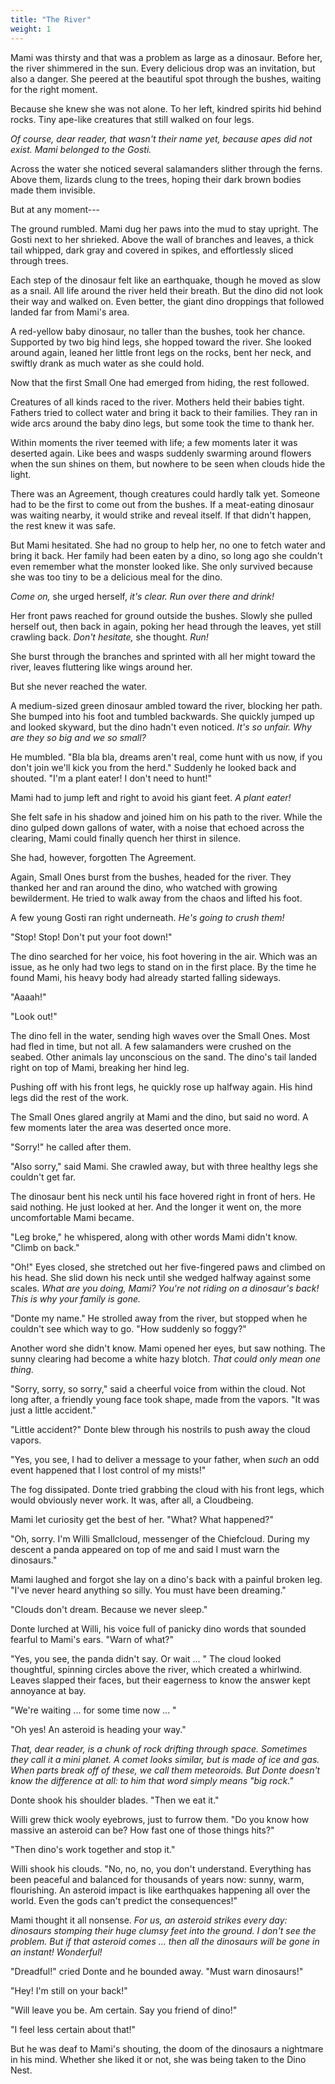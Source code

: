 ```yaml
---
title: "The River"
weight: 1
---
```


Mami was thirsty and that was a problem as large as a dinosaur. Before her, the river shimmered in the sun. Every delicious drop was an invitation, but also a danger. She peered at the beautiful spot through the bushes, waiting for the right moment.

Because she knew she was not alone. To her left, kindred spirits hid behind rocks. Tiny ape-like creatures that still walked on four legs. 

_Of course, dear reader, that wasn't their name yet, because apes did not exist. Mami belonged to the Gosti._

Across the water she noticed several salamanders slither through the ferns. Above them, lizards clung to the trees, hoping their dark brown bodies made them invisible.

But at any moment---

The ground rumbled. Mami dug her paws into the mud to stay upright. The Gosti next to her shrieked. Above the wall of branches and leaves, a thick tail whipped, dark gray and covered in spikes, and effortlessly sliced through trees.

Each step of the dinosaur felt like an earthquake, though he moved as slow as a snail. All life around the river held their breath. But the dino did not look their way and walked on. Even better, the giant dino droppings that followed landed far from Mami's area.

A red-yellow baby dinosaur, no taller than the bushes, took her chance. Supported by two big hind legs, she hopped toward the river. She looked around again, leaned her little front legs on the rocks, bent her neck, and swiftly drank as much water as she could hold.

Now that the first Small One had emerged from hiding, the rest followed. 

Creatures of all kinds raced to the river. Mothers held their babies tight. Fathers tried to collect water and bring it back to their families. They ran in wide arcs around the baby dino legs, but some took the time to thank her.

Within moments the river teemed with life; a few moments later it was deserted again. Like bees and wasps suddenly swarming around flowers when the sun shines on them, but nowhere to be seen when clouds hide the light.

There was an Agreement, though creatures could hardly talk yet. Someone had to be the first to come out from the bushes. If a meat-eating dinosaur was waiting nearby, it would strike and reveal itself. If that didn't happen, the rest knew it was safe.

But Mami hesitated. She had no group to help her, no one to fetch water and bring it back. Her family had been eaten by a dino, so long ago she couldn't even remember what the monster looked like. She only survived because she was too tiny to be a delicious meal for the dino. 

_Come on,_ she urged herself, _it's clear. Run over there and drink!_

Her front paws reached for ground outside the bushes. Slowly she pulled herself out, then back in again, poking her head through the leaves, yet still crawling back. _Don't hesitate,_ she thought. _Run!_

She burst through the branches and sprinted with all her might toward the river, leaves fluttering like wings around her.

But she never reached the water.

A medium-sized green dinosaur ambled toward the river, blocking her path. She bumped into his foot and tumbled backwards. She quickly jumped up and looked skyward, but the dino hadn't even noticed. _It's so unfair. Why are they so big and we so small?_

He mumbled. "Bla bla bla, dreams aren't real, come hunt with us now, if you don't join we'll kick you from the herd." Suddenly he looked back and shouted. "I'm a plant eater! I don't need to hunt!"

Mami had to jump left and right to avoid his giant feet. _A plant eater!_ 

She felt safe in his shadow and joined him on his path to the river. While the dino gulped down gallons of water, with a noise that echoed across the clearing, Mami could finally quench her thirst in silence.

She had, however, forgotten The Agreement.

Again, Small Ones burst from the bushes, headed for the river. They thanked her and ran around the dino, who watched with growing bewilderment. He tried to walk away from the chaos and lifted his foot.

A few young Gosti ran right underneath. _He's going to crush them!_

"Stop! Stop! Don't put your foot down!"

The dino searched for her voice, his foot hovering in the air. Which was an issue, as he only had two legs to stand on in the first place. By the time he found Mami, his heavy body had already started falling sideways.

"Aaaah!"

"Look out!"

The dino fell in the water, sending high waves over the Small Ones. Most had fled in time, but not all. A few salamanders were crushed on the seabed. Other animals lay unconscious on the sand. The dino's tail landed right on top of Mami, breaking her hind leg.

Pushing off with his front legs, he quickly rose up halfway again. His hind legs did the rest of the work.

The Small Ones glared angrily at Mami and the dino, but said no word. A few moments later the area was deserted once more.

"Sorry!" he called after them.

"Also sorry," said Mami. She crawled away, but with three healthy legs she couldn't get far.

The dinosaur bent his neck until his face hovered right in front of hers. He said nothing. He just looked at her. And the longer it went on, the more uncomfortable Mami became.

"Leg broke," he whispered, along with other words Mami didn't know. "Climb on back."

"Oh!" Eyes closed, she stretched out her five-fingered paws and climbed on his head. She slid down his neck until she wedged halfway against some scales. _What are you doing, Mami? You're not riding on a dinosaur's back! This is why your family is gone._

"Donte my name." He strolled away from the river, but stopped when he couldn't see which way to go. "How suddenly so foggy?"

Another word she didn't know. Mami opened her eyes, but saw nothing. The sunny clearing had become a white hazy blotch. _That could only mean one thing._

"Sorry, sorry, so sorry," said a cheerful voice from within the cloud. Not long after, a friendly young face took shape, made from the vapors. "It was just a little accident."

"Little accident?" Donte blew through his nostrils to push away the cloud vapors.

"Yes, you see, I had to deliver a message to your father, when _such_ an odd event happened that I lost control of my mists!"

The fog dissipated. Donte tried grabbing the cloud with his front legs, which would obviously never work. It was, after all, a Cloudbeing. 

Mami let curiosity get the best of her. "What? What happened?"

"Oh, sorry. I'm Willi Smallcloud, messenger of the Chiefcloud. During my descent a panda appeared on top of me and said I must warn the dinosaurs."

Mami laughed and forgot she lay on a dino's back with a painful broken leg. "I've never heard anything so silly. You must have been dreaming."

"Clouds don't dream. Because we never sleep."

Donte lurched at Willi, his voice full of panicky dino words that sounded fearful to Mami's ears. "Warn of what?"

"Yes, you see, the panda didn't say. Or wait ... " The cloud looked thoughtful, spinning circles above the river, which created a whirlwind. Leaves slapped their faces, but their eagerness to know the answer kept annoyance at bay.

"We're waiting ... for some time now ... "

"Oh yes! An asteroid is heading your way."

_That, dear reader, is a chunk of rock drifting through space. Sometimes they call it a mini planet. A comet looks similar, but is made of ice and gas. When parts break off of these, we call them meteoroids. But Donte doesn't know the difference at all: to him that word simply means "big rock."_

Donte shook his shoulder blades. "Then we eat it."

Willi grew thick wooly eyebrows, just to furrow them. "Do you know how massive an asteroid can be? How fast one of those things hits?"

"Then dino's work together and stop it."

Willi shook his clouds. "No, no, no, you don't understand. Everything has been peaceful and balanced for thousands of years now: sunny, warm, flourishing. An asteroid impact is like earthquakes happening all over the world. Even the gods can't predict the consequences!"

Mami thought it all nonsense. _For us, an asteroid strikes every day: dinosaurs stomping their huge clumsy feet into the ground. I don't see the problem. But if that asteroid comes ... then all the dinosaurs will be gone in an instant! Wonderful!_

"Dreadful!" cried Donte and he bounded away. "Must warn dinosaurs!"

"Hey! I'm still on your back!"

"Will leave you be. Am certain. Say you friend of dino!"

"I feel less certain about that!"

But he was deaf to Mami's shouting, the doom of the dinosaurs a nightmare in his mind. Whether she liked it or not, she was being taken to the Dino Nest.
